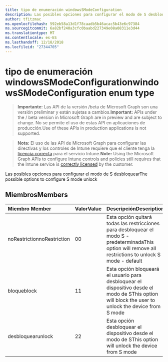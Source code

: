 ```yaml
---
title: tipo de enumeración windowsSModeConfiguration
description: Las posibles opciones para configurar el modo de S desbloquear
author: tfitzmac
ms.openlocfilehash: 592eb58a13d1f78caadb5b46acac5b43e6c97384
ms.sourcegitcommit: 6a82bf240a3cfc0baabd227349e08a08311e3d44
ms.translationtype: MT
ms.contentlocale: es-ES
ms.lasthandoff: 12/18/2018
ms.locfileid: "27344705"
---
```

# <a name="windowssmodeconfiguration-enum-type"></a><span data-ttu-id="98a3a-103">tipo de enumeración windowsSModeConfiguration</span><span class="sxs-lookup"><span data-stu-id="98a3a-103">windowsSModeConfiguration enum type</span></span>

> <span data-ttu-id="98a3a-104">**Importante:** Las API de la versión /beta de Microsoft Graph son una versión preliminar y están sujetas a cambios.</span><span class="sxs-lookup"><span data-stu-id="98a3a-104">**Important:** APIs under the / beta version in Microsoft Graph are in preview and are subject to change.</span></span> <span data-ttu-id="98a3a-105">No se permite el uso de estas API en aplicaciones de producción.</span><span class="sxs-lookup"><span data-stu-id="98a3a-105">Use of these APIs in production applications is not supported.</span></span>

> <span data-ttu-id="98a3a-106">**Nota:** El uso de las API de Microsoft Graph para configurar las directivas y los controles de Intune requiere que el cliente tenga la [licencia correcta](https://go.microsoft.com/fwlink/?linkid=839381) para el servicio Intune.</span><span class="sxs-lookup"><span data-stu-id="98a3a-106">**Note:** Using the Microsoft Graph APIs to configure Intune controls and policies still requires that the Intune service is [correctly licensed](https://go.microsoft.com/fwlink/?linkid=839381) by the customer.</span></span>

<span data-ttu-id="98a3a-107">Las posibles opciones para configurar el modo de S desbloquear</span><span class="sxs-lookup"><span data-stu-id="98a3a-107">The possible options to configure S mode unlock</span></span>
## <a name="members"></a><span data-ttu-id="98a3a-108">Miembros</span><span class="sxs-lookup"><span data-stu-id="98a3a-108">Members</span></span>
|<span data-ttu-id="98a3a-109">Miembro	</span><span class="sxs-lookup"><span data-stu-id="98a3a-109">Member</span></span>|<span data-ttu-id="98a3a-110">Valor</span><span class="sxs-lookup"><span data-stu-id="98a3a-110">Value</span></span>|<span data-ttu-id="98a3a-111">Descripción</span><span class="sxs-lookup"><span data-stu-id="98a3a-111">Description</span></span>|
|:---|:---|:---|
|<span data-ttu-id="98a3a-112">noRestriction</span><span class="sxs-lookup"><span data-stu-id="98a3a-112">noRestriction</span></span>|<span data-ttu-id="98a3a-113">0</span><span class="sxs-lookup"><span data-stu-id="98a3a-113">0</span></span>|<span data-ttu-id="98a3a-114">Esta opción quitará todas las restricciones para desbloquear el modo S - predeterminada</span><span class="sxs-lookup"><span data-stu-id="98a3a-114">This option will remove all restrictions to unlock S mode - default</span></span>|
|<span data-ttu-id="98a3a-115">bloque</span><span class="sxs-lookup"><span data-stu-id="98a3a-115">block</span></span>|<span data-ttu-id="98a3a-116">1</span><span class="sxs-lookup"><span data-stu-id="98a3a-116">1</span></span>|<span data-ttu-id="98a3a-117">Esta opción bloqueará el usuario para desbloquear el dispositivo desde el modo de S</span><span class="sxs-lookup"><span data-stu-id="98a3a-117">This option will block the user to unlock the device from S mode</span></span>|
|<span data-ttu-id="98a3a-118">desbloquear</span><span class="sxs-lookup"><span data-stu-id="98a3a-118">unlock</span></span>|<span data-ttu-id="98a3a-119">2</span><span class="sxs-lookup"><span data-stu-id="98a3a-119">2</span></span>|<span data-ttu-id="98a3a-120">Esta opción desbloquear el dispositivo desde el modo de S</span><span class="sxs-lookup"><span data-stu-id="98a3a-120">This option will unlock the device from S mode</span></span>|





